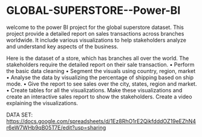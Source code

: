 # GLOBAL-SUPERSTORE--Power-BI
welcome to the power BI project for the global superstore dataset. This project provide a detailed report on sales transactions across branches worldwide. It include various visualizations to help stakeholders analyze and understand key aspects of the business.


Here is the dataset of a store, which has branches all over the world. The stakeholders require the detailed report on their sale transaction.
•	Perform the basic data cleaning
•	Segment the visuals using country, region, market
•	Analyse the data by visualizing the percentage of shipping based on ship mode.
•	Give the report to see sales over the city, states, region and market.
•	Create tables for all the visualizations.
Make these visualizations and create an interactive sales report to show the stakeholders.
Create a video explaining the visualizations.

DATA SET: https://docs.google.com/spreadsheets/d/1Ez8RhO1rE2QikfdddOZ19eEZhN4r6eW7WHb9qB05T7E/edit?usp=sharing
